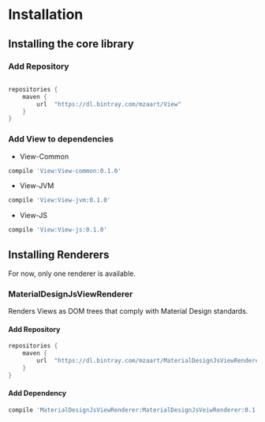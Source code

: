 # Installation

## Installing the core library

### Add Repository

```groovy

repositories {
    maven {
        url  "https://dl.bintray.com/mzaart/View" 
    }
}

```

### Add View to dependencies

- View-Common

```groovy
compile 'View:View-common:0.1.0'
```
    
- View-JVM

```groovy
compile 'View:View-jvm:0.1.0'
```
    
- View-JS

```groovy
compile 'View:View-js:0.1.0'
```
    
## Installing Renderers

For now, only one renderer is available.

### MaterialDesignJsViewRenderer

Renders Views as DOM trees that comply with Material Design standards.

#### Add Repository

```groovy
repositories {
    maven {
        url  "https://dl.bintray.com/mzaart/MaterialDesignJsViewRenderer" 
    }
}
```

#### Add Dependency

```groovy
compile 'MaterialDesignJsViewRenderer:MaterialDesignJsVeiwRenderer:0.1.0'
```

